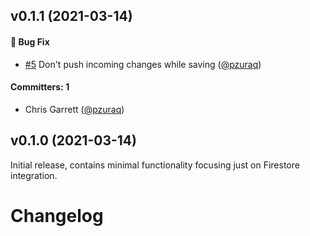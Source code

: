 ## v0.1.1 (2021-03-14)

#### :bug: Bug Fix
* [#5](https://github.com/pzuraq/firestore-m3/pull/5) Don't push incoming changes while saving ([@pzuraq](https://github.com/pzuraq))

#### Committers: 1
- Chris Garrett ([@pzuraq](https://github.com/pzuraq))

## v0.1.0 (2021-03-14)

Initial release, contains minimal functionality focusing just on Firestore integration.


# Changelog

